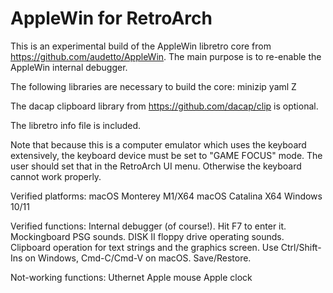 AppleWin for RetroArch
========
This is an experimental build of the AppleWin libretro core from https://github.com/audetto/AppleWin. The main purpose is to re-enable the AppleWin internal debugger.

The following libraries are necessary to build the core:
minizip yaml Z

The dacap clipboard library from https://github.com/dacap/clip is optional.

The libretro info file is included.

Note that because this is a computer emulator which uses the keyboard extensively, the keyboard device must be set to "GAME FOCUS" mode. The user should set that in the RetroArch UI menu. Otherwise the keyboard cannot work properly.

Verified platforms:
macOS Monterey M1/X64 
macOS Catalina X64
Windows 10/11

Verified functions:
Internal debugger (of course!). Hit F7 to enter it.
Mockingboard PSG sounds.
DISK II floppy drive operating sounds.
Clipboard operation for text strings and the graphics screen. Use Ctrl/Shift-Ins on Windows, Cmd-C/Cmd-V on macOS.
Save/Restore.

Not-working functions:
Uthernet
Apple mouse
Apple clock


